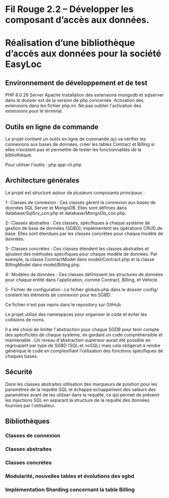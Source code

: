 # Fil Rouge 2.2 – Développer les composant d’accès aux données.
# Réalisation d’une bibliothèque d’accès aux données pour la société EasyLoc

## Environnement de développement et de test
PHP 8.0.26
Server Apache
Installation des extensions mongodb et sqlserver dans le dossier ext de la version de php concernée.
Activation des extensions dans les fichier php.ini. Ne pas oublier l'activation des extensions pour le terminal.

## Outils en ligne de commande
Le projet contient un outils en ligne de commande qui va vérifier les connexions aux bases de données, créer les tables Contract et Billing si elles n’existent pas et permettre de tester les fonctionnalités de la bibliothèque.

Pour utiliser l'outils : php app-cli.php


## Architecture générales

Le projet est structuré autour de plusieurs composants principaux :

1- Classes de connexion : 
Ces classes gèrent la connexion aux bases de données SQL Server et MongoDB. Elles sont définies dans database/SqlSrv_con.php et database/MongoDb_con.php.

2- Classes abstraites : Ces classes, spécifiques à chaque système de gestion de base de données (SGBD), implémentent les opérations CRUD de base. Elles sont étendues par les classes concrètes pour chaque modèle de données.

3- Classes concrètes : Ces classes étendent les classes abstraites et ajoutent des méthodes spécifiques pour chaque modèle de données. Par exemple, la classe ContractModel dans model/Contract.php et la classe BillingModel dans model/Billing.php.

4- Modèles de données : Ces classes définissent les structures de données pour chaque entité dans l'application, comme Contract, Billing, et Vehicle.

5- Fichier de configuration : Le fichier globals.php dans le dossier config/ contient les éléments de connexion pour les SGBD.

Ce fichier n'est pas repris dans le repository sur GitHub.


Le projet utilise des namespaces pour organiser le code et éviter les collisions de noms.

Il a été choisi de limiter l'abstraction pour chaque SGDB pour tenir compte des spécificités de chaque système, en gardant un code compréhensible et maintenable . Un niveau d'abstraction supérieur aurait été possible en regroupant par type de SGBD (SQL et noSQL) mais cela obligerait à rendre générique le code en complexifiant l'utilisation des fonctions spécifiques de chaques bases.

## Sécurité 

Dans les classes abstraites utilisation des marqueurs de position pour les paramètres de la requête SQL et échappe echappement des valeurs des paramètres avant de les utiliser dans la requête, ce qui permet de prévenir les injections SQL en séparant la structure de la requête des données fournies par l'utilisateur.



## Bibliothèques




### Classes de connexion

### Classes abstraites

### Classes concrètes

### Modularité, nouvelles tables et évolutions des sgbd

### Implémentation Sharding concernant la table Billing



